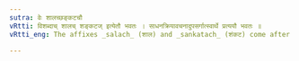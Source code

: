 ```yaml
---
sutra: वेः शालच्छङ्कटचौ
vRtti: विशब्दाच् शालच् शङ्कटज् इत्येतौ भवतः । साधनक्रियावचनादुपसर्गात्स्वार्थे प्रत्ययौ भवतः ॥
vRtti_eng: The affixes _salach_ (शाल) and _sankatach_ (शंकट) come after the preposition वि, without changing the sense.

---
```

